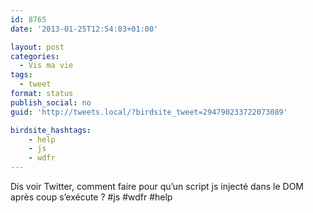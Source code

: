 ```yaml
---
id: 8765
date: '2013-01-25T12:54:03+01:00'

layout: post
categories:
  - Vis ma vie
tags:
  - tweet
format: status
publish_social: no
guid: 'http://tweets.local/?birdsite_tweet=294790233722073089'

birdsite_hashtags:
    - help
    - js
    - wdfr
---
```


Dis voir Twitter, comment faire pour qu’un script js injecté dans le DOM après coup s’exécute ? #js #wdfr #help